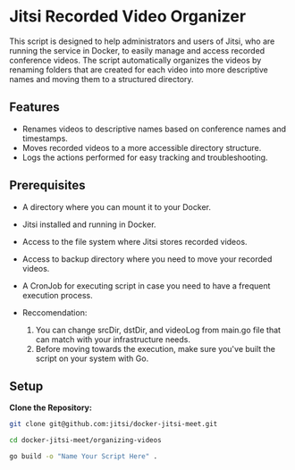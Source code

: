 # Jitsi Recorded Video Organizer

This script is designed to help administrators and users of Jitsi, who are running the service in Docker, to easily manage and access recorded conference videos. The script automatically organizes the videos by renaming folders that are created for each video into more descriptive names and moving them to a structured directory.

## Features

- Renames videos to descriptive names based on conference names and timestamps.
- Moves recorded videos to a more accessible directory structure.
- Logs the actions performed for easy tracking and troubleshooting.

## Prerequisites

- A directory where you can mount it to your Docker.
- Jitsi installed and running in Docker.
- Access to the file system where Jitsi stores recorded videos.
- Access to backup directory where you need to move your recorded videos.
- A CronJob for executing script in case you need to have a frequent execution process.


- Reccomendation: 
   1) You can change srcDir, dstDir, and videoLog from main.go file that can match with your infrastructure needs.
   2) Before moving towards the execution, make sure you've built the script on your system with Go.

## Setup

**Clone the Repository:**

   ```bash
   git clone git@github.com:jitsi/docker-jitsi-meet.git 

   cd docker-jitsi-meet/organizing-videos

   go build -o "Name Your Script Here" .
